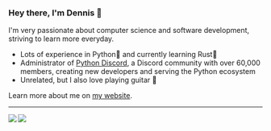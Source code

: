 ### Hey there, I'm Dennis 👋
I'm very passionate about computer science and software development, striving to learn more everyday. 
- Lots of experience in Python🐍 and currently learning Rust🦀
- Administrator of [Python Discord](https://git.pydis.com/), a Discord community with over 60,000 members, creating new developers and serving the Python ecosystem
- Unrelated, but I also love playing guitar 🎸

Learn more about me on [my website](https://dennispham.me/).

<hr>

<img align="left" src="https://github-readme-stats.vercel.app/api?username=Den4200&count_private=true&show_icons=true&hide_border=true"/>
<img align="left" src="https://github-readme-stats.vercel.app/api/top-langs/?username=Den4200&layout=compact&card_width=250&hide_border=true"/>
